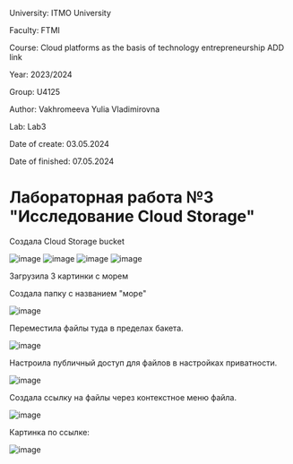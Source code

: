 University: ITMO University 

Faculty: FTMI

Course: Cloud platforms as the basis of technology entrepreneurship ADD link 

Year: 2023/2024 

Group: U4125 

Author: Vakhromeeva Yulia Vladimirovna

Lab: Lab3 

Date of create: 03.05.2024 

Date of finished: 07.05.2024

# Лабораторная работа №3 "Исследование Cloud Storage"

Создала Cloud Storage bucket

![image](https://github.com/Yuliagkk/2023_2024-cloud-platforms-as-the-basis-of-technology-entrepreneurship-u4125-vakhromeeva_u_v/assets/166257005/0625dccc-4f04-4684-9f5c-e0d5303e621f)
![image](https://github.com/Yuliagkk/2023_2024-cloud-platforms-as-the-basis-of-technology-entrepreneurship-u4125-vakhromeeva_u_v/assets/166257005/3c35016a-a968-437e-b4ef-c0289b4d841a)
![image](https://github.com/Yuliagkk/2023_2024-cloud-platforms-as-the-basis-of-technology-entrepreneurship-u4125-vakhromeeva_u_v/assets/166257005/2c051604-45b5-4407-acfd-da6d90af8581)
![image](https://github.com/Yuliagkk/2023_2024-cloud-platforms-as-the-basis-of-technology-entrepreneurship-u4125-vakhromeeva_u_v/assets/166257005/6e14a977-7d12-4c56-b1eb-467ba2f1e9d3)

Загрузила 3 картинки с морем

Создала папку с названием "море" 

![image](https://github.com/Yuliagkk/2023_2024-cloud-platforms-as-the-basis-of-technology-entrepreneurship-u4125-vakhromeeva_u_v/assets/166257005/b1d2771d-c4a0-44b8-bd4c-0bf1dffa6503)

Переместила файлы туда в пределах бакета.

![image](https://github.com/Yuliagkk/2023_2024-cloud-platforms-as-the-basis-of-technology-entrepreneurship-u4125-vakhromeeva_u_v/assets/166257005/413ddf2e-2d36-425e-8e62-33bae49d0a8c)

Настроила публичный доступ для файлов в настройках приватности.

![image](https://github.com/Yuliagkk/2023_2024-cloud-platforms-as-the-basis-of-technology-entrepreneurship-u4125-vakhromeeva_u_v/assets/166257005/1208fec5-f09d-4beb-8c0c-0fd5be0e2230)

Создала ссылку на файлы через контекстное меню файла.

![image](https://github.com/Yuliagkk/2023_2024-cloud-platforms-as-the-basis-of-technology-entrepreneurship-u4125-vakhromeeva_u_v/assets/166257005/8696e6f2-cc77-4b2a-9091-14a9b9eaf620)

Картинка по ссылке:

![image](https://github.com/Yuliagkk/2023_2024-cloud-platforms-as-the-basis-of-technology-entrepreneurship-u4125-vakhromeeva_u_v/assets/166257005/af288f61-a385-4b20-878e-92f6f9fbf02e)



